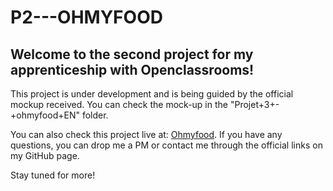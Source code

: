 # P2---OHMYFOOD

## Welcome to the second project for my apprenticeship with Openclassrooms!

This project is under development and is being guided by the official mockup received. You can check the mock-up in the "Projet+3+-+ohmyfood+EN" folder. 

You can also check this project live at: <a href="https://kin-cunico.github.io/P2---OHMYFOOD/">Ohmyfood</a>.
If you have any questions, you can drop me a PM or contact me through the official links on my GitHub page.

Stay tuned for more! 
